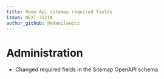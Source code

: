 ```yaml
---
title: Open Api sitemap required fields
issue: NEXT-33214
author_github: @mdanilowicz
---
```

# Administration
* Changed required fields in the Sitemap OpenAPI schema